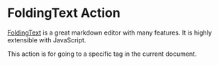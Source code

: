# FoldingText Action

[FoldingText]() is a great markdown editor with many features. It is highly extensible with JavaScript. 

This action is for going to a specific tag in the current document.